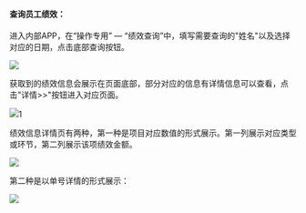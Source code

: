 #### 查询员工绩效：

进入内部APP，在“操作专用” — “绩效查询”中，填写需要查询的"姓名"以及选择对应的日期，点击底部查询按钮。

![](/assets/IMG_0133.PNG)

获取到的绩效信息会展示在页面底部，部分对应的信息有详情信息可以查看，点击"详情&gt;&gt;"按钮进入对应页面。

![](/assets/IMG_0128.PNG)1

绩效信息详情页有两种，第一种是项目对应数值的形式展示。第一列展示对应类型或环节，第二列展示该项绩效金额。

![](/assets/IMG_0129.PNG)

第二种是以单号详情的形式展示：

![](/assets/IMG_0130.PNG)

